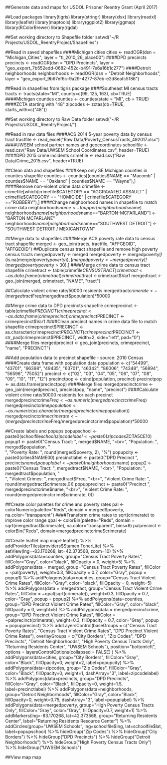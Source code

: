 ##Generate data and maps for USDOL Prisoner Reentry Grant (April 2017)

##Load packages
library(tigris)
library(stringr)
library(xlsx)
library(readxl)
library(leaflet)
library(maptools)
library(ggplot2)
library(ggmap)
library(RColorBrewer)
library(rgdal)

##Set working directory to Shapefile folder
setwd("~/R Projects/USDOL_ReentryProject/Shapefiles")

##Read in saved shapefiles
####Michigan cities
cities <- readOGR(dsn = "Michigan_Cities", 
                  layer = "tl_2010_26_place00")
####DPD precincts
precincts <- readOGR(dsn = "DPD Precincts", 
                     layer = "geo_export_7b552edd-0682-452c-b491-7e6a16b1c277")
####Detroit neighborhoods
neighborhoods <- readOGR(dsn = "Detroit Neighborhoods", 
                         layer = "geo_export_9b67ef6c-9a29-4277-87eb-e2d8eafc5186")

##Read in shapefiles from tigris package
####Southeast MI census tracts
tracts <- tracts(state="MI", county=c(99, 125, 163), cb=TRUE)
####Michigan counties
counties <- counties(state = "MI", cb = TRUE)
####ZCTA starting with "48"
zipcodes <- zctas(cb=TRUE, starts_with=c("48"))

##Set working directory to Raw Data folder
setwd("~/R Projects/USDOL_ReentryProject/")

##Read in raw data files
####ACS 2014 5-year poverty data by census tract
tractfile <- read_excel("Raw Data/Poverty_CensusTracts_492017.xlsx")
####UWSEM school partner names and geocoordinates
schoolfile <- read.csv("Raw Data/UWSEM School Coordinates.csv", header=TRUE)
####DPD 2015 crime incidents
crimefile <- read.csv("Raw Data/Crime_2015.csv", header=TRUE)


##Clean data and shapefiles
####Keep only SE Michigan counties in counties shapefile
counties <- counties[(counties$NAME == "Macomb" | 
                        counties$NAME == "Oakland" | 
                        counties$NAME == "Wayne"),]
####Remove non-violent crime data
crimefile <- crimefile[which(crimefile$CATEGORY == "AGGRAVATED ASSAULT" |
                               crimefile$CATEGORY == "HOMICIDE" |
                               crimefile$CATEGORY =="ROBBERY"),]
####Change neighborhood names in shapefile to match crime data
neighborhoods$name <- toupper(neighborhoods$name)
neighborhoods$name[neighborhoods$name=="BARTON-MCFARLAND"] <- 
  "BARTON MCFARLANE"
neighborhoods$name[neighborhoods$name=="SOUTHWEST DETROIT"] <- 
  "SOUTHWEST DETROIT / MEXICANTOWN"

##Merge data to shapefiles
####Merge ACS poverty rate data to census tract shapefile
merged <- geo_join(tracts, tractfile, "AFFGEOID", "AFFGEOID")
##Duplicate census tract shapefile and remove high poverty census tracts
mergedpoverty <- merged
mergedpoverty <- mergedpoverty[!(is.na(mergedpoverty$poverty)),]
mergedpoverty <- mergedpoverty[!(mergedpoverty$poverty > 30),]
####Merge crime data to census tract shapefile 
crimetract <- table(crimefile$CENSUSTRACT)
crimetract <- as.data.frame(crimetract)
crimetract$tract <-crimetract$Var1
mergedtract <- geo_join(merged, crimetract, "NAME", "tract")

##Calculate violent crime rate/50000 residents
mergedtract$crimerate <- (mergedtract$Freq/mergedtract$population)*50000

##Merge crime data to DPD precincts shapefile
crimeprecinct <- table(crimefile$PRECINCT)
crimeprecinct <- as.data.frame(crimeprecinct)
crimeprecinct$PRECINCT <-crimeprecinct$Var1
####Clean precinct names in crime data file to match shapefile
crimeprecinct$PRECINCT <- as.character(crimeprecinct$PRECINCT)
crimeprecinct$PRECINCT <- str_pad(crimeprecinct$PRECINCT, width=2,
                                  side="left", pad="0")
####Merge files
mergedprecinct <- geo_join(precincts, crimeprecinct, "name", "PRECINCT")

##Add population data to precinct shapefile - source: 2010 Census
####Create data frame with population data
population <- c("54499", "43701", "66398", "49435", "63701", "46342", 
                "86006", "74348", "56894", "56596", "75052")
precinct <- c("02", "03", "04", "05", "06", "07", "08", "09", "10", "11",
              "12")
precinctpop <- cbind(population, precinct)
precinctpop <- as.data.frame(precinctpop)
####Merge files
mergedprecinctcrime <- geo_join(mergedprecinct, precinctpop, "name", "precinct")
####Calculate violent crime rate/50000 residents for each precinct
mergedprecinctcrime$Freq <- as.numeric(mergedprecinctcrime$Freq)
mergedprecinctcrime$population <- 
  as.numeric(as.character(mergedprecinctcrime$population))
mergedprecinctcrime$crimerate <- 
  (mergedprecinctcrime$Freq/mergedprecinctcrime$population)*50000

##Create labels and popups
popupschool <-paste0(schoolfile$school)
zipcodelabel <- paste0(zipcodes$ZCTA5CE10)
popup1 <- paste0("Census Tract: ", merged$NAME, "<br>", 
                 "Population: ", merged$population, "<br>",
                 "Poverty Rate: ", round(merged$poverty, 2), "%")
popupcity <-paste0(cities$NAME00)
precinctlabel <- paste0("DPD Precinct ", precincts$name)
popuplabel <- paste0(neighborhoods$name)
popup2 <- paste0("Census Tract: ", mergedtract$NAME, "<br>",
                 "Population: ", mergedtract$population, "<br>",
                 "Violent Crimes: ", mergedtract$Freq, "<br>",
                 "Violent Crime Rate: ", round(mergedtract$crimerate,0))
popupprecinct <- paste0("Precinct ", mergedprecinctcrime$name, "<br>",
                        "Violent Crime Rate: ", 
                        round(mergedprecinctcrime$crimerate, 0))

##Create color palettes for crime and poverty rates
pal <- colorNumeric(palette="Reds",
                    domain = merged$poverty, 
                    na.color="transparent")
####Transform crime rates to sqrt(crimerate) to improve color range
qpal <- colorBin(palette="Reds",
                 domain = sqrt(mergedtract$crimerate), 
                 na.color="transparent", 
                 bins=8)
palprecinct <- colorBin("Reds", 
                        domain=mergedprecinctcrime$crimerate)

##Create leaflet map
map<-leaflet() %>%
  addProviderTiles(providers$Stamen.TonerLite) %>%
  setView(lng=-83.170268, lat=42.373568, zoom=10) %>%
  addPolygons(data=counties, group="Census Tract Poverty Rates", 
              fillColor="Gray", color="black", 
              fillOpacity = 0, weight=5) %>%
  addPolygons(data = merged, group="Census Tract Poverty Rates", 
              fillColor = ~pal(poverty), 
              weight=0.3, fillOpacity = 0.7, color="Gray",
              popup = popup1) %>%
  addPolygons(data=counties, group="Census Tract Violent Crime Rates", 
              fillColor="Gray", color="black", 
              fillOpacity = 0, weight=5) %>%
  addPolygons(data = mergedtract, group="Census Tract Violent Crime Rates", 
              fillColor = ~qpal(sqrt(crimerate)), 
              weight=0.3, fillOpacity = 0.7, color="Gray",
              popup = popup2) %>%
  addPolygons(data=counties, group="DPD Precinct Violent Crime Rates", 
              fillColor="Gray", color="black", 
              fillOpacity = 0, weight=5) %>%
  addPolygons(data = mergedprecinctcrime, 
              group="DPD Precinct Violent Crime Rates", 
              fillColor = ~palprecinct(crimerate), 
              weight=0.3, fillOpacity = 0.7, color="Gray",
              popup = popupprecinct) %>%
  addLayersControl(baseGroups = c("Census Tract Poverty Rates", 
                                  "Census Tract Violent Crime Rates",
                                  "DPD Precinct Violent Crime Rates"),
                   overlayGroups = c("City Borders", 
                                     "Zip Codes",
                                     "DPD Precincts",
                                     "Detroit Neighborhoods",
                                     "High Poverty Census Tracts Only",
                                     "Returning Residents Center",
                                     "UWSEM Schools"),
                   position="bottomleft",
                   options = layersControlOptions(collapsed = FALSE)
  ) %>%
  addPolygons(data=cities, group="City Borders", fillColor="Gray",
              color="Black", fillOpacity=0, weight=2,
              label=popupcity) %>%
  addPolygons(data=zipcodes, group="Zip Codes", fillColor="Gray",
              color="Black", fillOpacity=0, weight=1, dashArray="3",
              label=zipcodelabel) %>%
  addPolygons(data=precincts, group="DPD Precincts", fillColor="Gray",
              color="Black", fillOpacity=0, weight=1.5,
              label=precinctlabel) %>%
  addPolygons(data=neighborhoods, group="Detroit Neighborhoods",
              fillColor="Gray", color="Black", fillOpacity=0, 
              weight=0.75, dashArray="3",
              label=popuplabel) %>%
  addPolygons(data=mergedpoverty, group="High Poverty Census Tracts Only",
              fillColor="Gray", color="Gray", fillOpacity=0.7, weight=1) %>%
  addMarkers(lng=-83.170268, lat=42.373568, group="Returning Residents Center",
             label="Returning Residents Resource Center") %>%
  addCircles(group="UWSEM Schools", lng=schoolfile$lng, lat=schoolfile$lat, 
             label=popupschool) %>%
  hideGroup("Zip Codes") %>%
  hideGroup("City Borders") %>%
  hideGroup("DPD Precincts") %>%
  hideGroup("Detroit Neighborhoods") %>%
  hideGroup("High Poverty Census Tracts Only") %>%
  hideGroup("UWSEM Schools")

##View map
map
